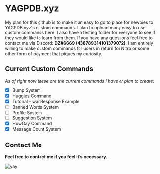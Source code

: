 # YAGPDB.xyz
My plan for this github is to make it an easy to go to place for newbies to YAGPDB.xyz's custom commands. I plan to upload many easy to use custom commands here. I also have a testing folder for everyone to see if they would like to learn from them. If you have any questions feel free to contact me via Discord: **DZ#6669 (438789314101379072)**. I am entirely willing to make custom commands for users in return for Nitro or some other form of payment that piques my curiosity.
## Current Custom Commands
*As of right now these are the current commands I have or plan to create:*
- [x] Bump System
- [x] Huggies Command
- [x] Tutorial - waitResponse Example
- [ ] Banned Words System
- [ ] Profile System
- [ ] Suggestion System
- [x] HowGay Command
- [x] Message Count System

## Contact Me
**Feel free to contact me if you feel it's necessary.**

![yay](https://media.discordapp.net/attachments/727216615875149844/740718292683194398/image0.jpg)
